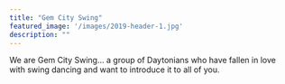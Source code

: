 ```yaml
---
title: "Gem City Swing"
featured_image: '/images/2019-header-1.jpg'
description: ""
---
```

We are Gem City Swing... a group of Daytonians who have fallen in love with swing dancing and want to introduce it to all of you.
